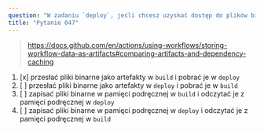 ```yaml
---
question: "W zadaniu `deploy`, jeśli chcesz uzyskać dostęp do plików binarnych (zawierających Twoją aplikację) utworzonych w zadaniu `build`, powinieneś"
title: "Pytanie 047"
---
```



> https://docs.github.com/en/actions/using-workflows/storing-workflow-data-as-artifacts#comparing-artifacts-and-dependency-caching

1. [x] przesłać pliki binarne jako artefakty w `build` i pobrać je w `deploy`
1. [ ] przesłać pliki binarne jako artefakty w `deploy` i pobrać je w `build`
1. [ ] zapisać pliki binarne w pamięci podręcznej w `build` i odczytać je z pamięci podręcznej w `deploy`
1. [ ] zapisać pliki binarne w pamięci podręcznej w `deploy` i odczytać je z pamięci podręcznej w `build`
